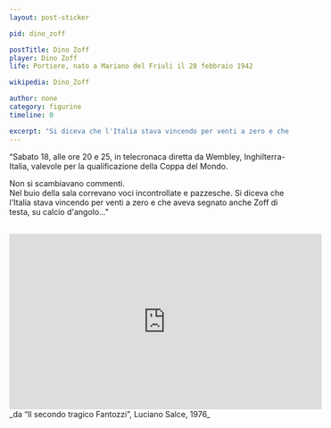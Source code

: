```yaml
---
layout: post-sticker

pid: dino_zoff

postTitle: Dino Zoff
player: Dino Zoff
life: Portiere, nato a Mariano del Friuli il 28 febbraio 1942

wikipedia: Dino_Zoff

author: none
category: figurine
timeline: 0

excerpt: "Si diceva che l'Italia stava vincendo per venti a zero e che aveva segnato anche Zoff di testa, su calcio d'angolo..."
---
```

“Sabato 18, alle ore 20 e 25, in telecronaca diretta da Wembley, Inghilterra-Italia, valevole per la qualificazione della Coppa del Mondo.

Non si scambiavano commenti.<br/>
Nel buio della sala correvano voci incontrollate e pazzesche. Si diceva che l'Italia stava vincendo per venti a zero e che aveva segnato anche Zoff di testa, su calcio d'angolo..."
<br/>
<br/>
<div class="text-center">
    <div class="videoWrapper">
        <iframe width="560" height="315" src="https://www.youtube.com/embed/9VNp6S6VVDI" frameborder="0" allow="autoplay; encrypted-media" allowfullscreen></iframe>
    </div>
</div>
_da “Il secondo tragico Fantozzi”, Luciano Salce, 1976_
